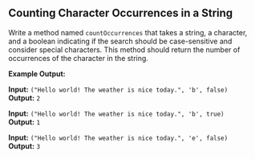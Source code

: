 ## Counting Character Occurrences in a String

Write a method named `countOccurrences` that takes a string, a character, and a boolean indicating if the search should be case-sensitive and consider special characters. This method should return the number of occurrences of the character in the string.

**Example Output:**

**Input:** `("Hello world! The weather is nice today.", 'b', false)`  
**Output:** `2`

**Input:** `("Hello world! The weather is nice today.", 'b', true)`  
**Output:** `1`

**Input:** `("Hello world! The weather is nice today.", 'e', false)`  
**Output:** `3`
